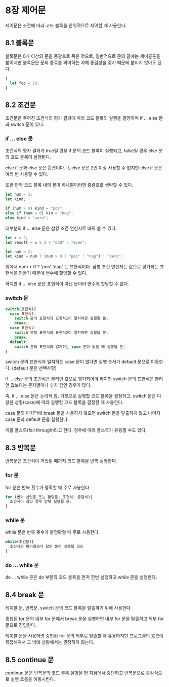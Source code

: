 # 8장 제어문

제어문은 조건에 따라 코드 블록을 인위적으로 제어할 때 사용한다.

## 8.1 블록문

블록문은 0개 이상의 문을 중괄호로 묶은 것으로, 일반적으로 문의 끝에는 세미콜론을 붙이지만 블록문은 문의 종료를 의미하는 자체 종결성을 갖기 때문에 붙이지 않아도 된다.

```javascript
{
  let foo = 10;
}
```

## 8.2 조건문

조건문은 주어진 조건식의 평가 결과에 따라 코드 블록의 실행을 결정하며 if ... else 문과 switch 문이 있다.

### if ... else 문

조건식의 평가 결과가 true일 경우 if 문의 코드 블록이 실행되고, false일 경우 else 문의 코드 블록이 실행된다.

else if 문과 else 문은 옵션이다. if, else 문은 2번 이상 사용할 수 없지만 else if 문은 여러 번 사용할 수 있다.

또한 만약 코드 블록 내의 문이 하나뿐이라면 중괄호를 생략할 수 있다.

```javascript
let num = 2;
let kind;

if (num > 0) kind = "pos";
else if (num < 0) kin = "nag";
else kind = "zero";
```

대부분의 if ... else 문은 삼항 조건 연산자로 바꿔 쓸 수 있다.

```javascript
let x = 2;
let result = x % 2 ? "odd" : "even";
```

```javascript
let num = 2;
let kind = num ? (num > 0 ? "pos" : "nag") : "zero";
```

위에서 num > 0 ? 'pos':'nag' 는 표현식이다. 삼항 조건 연산자는 값으로 평가되는 표현식을 만들기 때문에 변수에 할당할 수 있다.

하지만 if ... else 문은 표현식이 아닌 문이라 변수에 할당할 수 없다.

### switch 문

```javascript
switch(표현식){
  case 표현식1:
    switch 문의 표현식과 표현식1이 일치하면 실핼될 문;
    break;
  case 표현식2:
    switch 문의 표현식과 표현식2이 일치하면 실핼될 문;
    break;
  default:
    switch 문의 표현식과 일치하는 case 문이 없을 때 실행될 문;
}
```

switch 문의 표현식과 일치하는 case 문이 없다면 실행 순서가 default 문으로 이동한다. (default 문은 선택사항)

if ... else 문의 조건식은 불리언 값으로 평가되어야 하지만 switch 문의 표현식은 불리언 값보다는 문자열이나 숫자 값인 경우가 많다.

즉, if ... else 문은 논리적 참, 거짓으로 실행할 코드 블록을 결정하고, switch 문은 다양한 상황(case)에 따라 실행할 코드 블록을 결정할 때 사용한다.

case 문의 마지막에 break 문을 사용하지 않으면 switch 문을 탈출하지 않고 나머지 case 문과 default 문을 실행한다.

이를 폴스루(fall through)라고 한다. 경우에 따라 폴스루가 유용할 수도 있다.

## 8.3 반복문

반복문은 조건식이 거짓일 때까지 코드 블록을 반복 실행한다.

### for 문

for 문은 반복 횟수가 명확할 때 주로 사용한다.

```javascript
for (변수 선언문 또는 할당문; 조건식; 증감식){
  조건식이 참인 경우 반복 실행될 문;
}
```

### while 문

while 문은 반복 횟수가 불명확할 때 주로 사용한다.

```javascript
while(조건문){
  조건식의 평가결과가 참인 동안 실행될 코드
}
```

### do ... while 문

do ... while 문은 do 부분의 코드 블록을 먼저 한번 실행하고 while 문을 실행한다.

## 8.4 break 문

레이블 문, 반복문, switch 문의 코드 블록을 탈출하기 위해 사용한다.

중첩된 for 문의 내부 for 문에서 break 문을 실행하면 내부 for 문을 탈출하고 외부 for 문으로 진입한다.

레이블 문을 사용하면 중첩된 for 문의 외부로 탈출할 때 유용하지만 프로그램의 흐름이 복잡해져서 그 밖에 상황에서는 권장하지 않는다.

## 8.5 continue 문

continue 문은 반복문의 코드 블록 실행을 현 지점에서 중단하고 반복문으로 증감식으로 실행 흐름을 이동시킨다.
